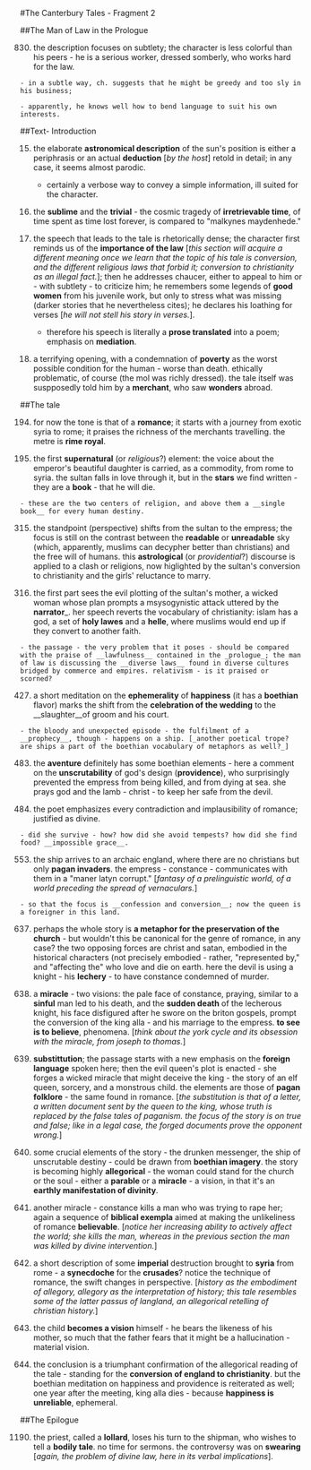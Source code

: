 #The Canterbury Tales - Fragment 2

##The Man of Law in the Prologue

830. the description focuses on subtlety; the character is less colorful than his peers - he is a serious worker, dressed somberly, who works hard for the law.

	- in a subtle way, ch. suggests that he might be greedy and too sly in his business;
	
	- apparently, he knows well how to bend language to suit his own interests.

##Text- Introduction

15. the elaborate __astronomical description__ of the sun's position is either a periphrasis or an actual __deduction__ [_by the host_] retold in detail; in any case, it seems almost parodic.
	
	- certainly a verbose way to convey a simple information, ill suited for the character.

32. the __sublime__ and the __trivial__ - the cosmic tragedy of __irretrievable time__, of time spent as time lost forever, is compared to "malkynes maydenhede."

96. the speech that leads to the tale is rhetorically dense; the character first reminds us of the __importance of the law__ [_this section will acquire a different meaning once we learn that the topic of his tale is conversion, and the different religious laws that forbid it; conversion to christianity as an illegal fact._]; then he addresses chaucer, either to appeal to him or - with subtlety - to criticize him; he remembers some legends of __good women__ from his juvenile work, but only to stress what was missing (darker stories that he nevertheless cites); he declares his loathing for verses [_he will not stell his story in verses._].

	- therefore his speech is literally a __prose translated__ into a poem; emphasis on __mediation__.

133. a terrifying opening, with a condemnation of __poverty__ as the worst possible condition for the human - worse than death. ethically problematic, of course (the mol was richly dressed). the tale itself was suspposedly told him by a __merchant__, who saw __wonders__ abroad.

##The tale

194. for now the tone is that of a __romance__; it starts with a journey from exotic syria to rome; it praises the richness of the merchants travelling. the metre is __rime royal__.

196. the first __supernatural__ (or _religious_?) element: the voice about the emperor's beautiful daughter is carried, as a commodity, from rome to syria. the sultan falls in love through it, but in the __stars__ we find written - they are a __book__ - that he will die.

	- these are the two centers of religion, and above them a __single book__ for every human destiny.

315. the standpoint (perspective) shifts from the sultan to the empress; the focus is still on the contrast between the __readable__ or __unreadable__ sky (which, apparently, muslims can decypher better than christians) and the free will of humans. this __astrological__ (or _providential_?) discourse is applied to a clash or religions, now higlighted by the sultan's conversion to christianity and the girls' reluctance to marry.

385. the first part sees the evil plotting of the sultan's mother, a wicked woman whose plan prompts a msysogynistic attack uttered by the __narrator___. her speech reverts the vocabulary of christianity: islam has a god, a set of __holy lawes__ and a __helle__, where muslims would end up if they convert to another faith.

	- the passage - the very problem that it poses - should be compared with the praise of __lawfulness__ contained in the _prologue_; the man of law is discussing the __diverse laws__ found in diverse cultures bridged by commerce and empires. relativism - is it praised or scorned?

427. a short meditation on the __ephemerality__ of __happiness__ (it has a __boethian__ flavor) marks the shift from the __celebration of the wedding__ to the __slaughter__of groom and his court.

	- the bloody and unexpected episode - the fulfilment of a __prophecy__, though - happens on a ship. [_another poetical trope? are ships a part of the boethian vocabulary of metaphors as well?_]

483. the __aventure__ definitely has some boethian elements - here a comment on the __unscrutability__ of god's design (__providence__), who surprisingly prevented the empress from being killed, and from dying at sea. she prays god and the lamb - christ - to keep her safe from the devil.

504. the poet emphasizes every contradiction and implausibility of romance; justified as divine.

	- did she survive - how? how did she avoid tempests? how did she find food? __impossible grace__.

553. the ship arrives to an archaic england, where there are no christians but only __pagan invaders__. the empress - constance - communicates with them in a "maner latyn corrupt." [_fantasy of a prelinguistic world, of a world preceding the spread of vernaculars._]

	- so that the focus is __confession and conversion__; now the queen is a foreigner in this land.

637. perhaps the whole story is __a metaphor for the preservation of the church__ - but wouldn't this be canonical for the genre of romance, in any case? the two opposing forces are christ and satan, embodied in the historical characters (not precisely embodied - rather, "represented by," and "affecting the" who love and die on earth. here the devil is using a knight - his __lechery__ - to have constance condemned of murder.

693. a __miracle__ - two visions: the pale face of constance, praying, similar to a __sinful__ man led to his death, and the __sudden death__ of the lecherous knight, his face disfigured after he swore on the briton gospels, prompt the conversion of the king alla - and his marriage to the empress. __to see is to believe__, phenomena. [_think about the york cycle and its obsession with the miracle, from joseph to thomas._]

756. __substittution__; the passage starts with a new emphasis on the __foreign language__ spoken here; then the evil queen's plot is enacted - she forges a wicked miracle that might deceive the king - the story of an elf queen, sorcery, and a monstrous child. the elements are those of __pagan folklore__ - the same found in romance. [_the substitution is that of a letter, a written document sent by the queen to the king, whose truth is replaced by the false tales of paganism. the focus of the story is on true and false; like in a legal case, the forged documents prove the opponent wrong._]

875. some crucial elements of the story - the drunken messenger, the ship of unscrutable destiny - could be drawn from __boethian imagery__. the story is becoming highly __allegorical__ - the woman could stand for the church or the soul - either a __parable__ or a __miracle__ - a vision, in that it's an __earthly manifestation of divinity__.

945. another miracle - constance kills a man who was trying to rape her; again a sequence of __biblical exempla__ aimed at making the unlikeliness of romance __believable__. [_notice her increasing ability to actively affect the world; she kills the man, whereas in the previous section the man was killed by divine intervention._]

966. a short description of some __imperial__ destruction brought to __syria__ from rome - a __synecdoche__ for the __crusades__? notice the technique of romance, the swift changes in perspective. [_history as the embodiment of allegory, allegory as the interpretation of history; this tale resembles some of the latter passus of langland, an allegorical retelling of christian history._]

1043. the child __becomes a vision__ himself - he bears the likeness of his mother, so much that the father fears that it might be a hallucination - material vision.

1162. the conclusion is a triumphant confirmation of the allegorical reading of the tale - standing for the __conversion of england to christianity__. but the boethian meditation on happiness and providence is reiterated as well; one year after the meeting, king alla dies - because __happiness is unreliable__, ephemeral.

##The Epilogue

1190. the priest, called a __lollard__, loses his turn to the shipman, who wishes to tell a __bodily tale__. no time for sermons. the controversy was on __swearing__ [_again, the problem of divine law, here in its verbal implications_].
